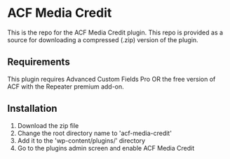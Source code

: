 ACF Media Credit
=========

This is the repo for the ACF Media Credit plugin. This repo is provided as a source for downloading a compressed (.zip) version of the plugin.

Requirements
------------
This plugin requires Advanced Custom Fields Pro OR the free version of ACF with the Repeater premium add-on.

Installation
------------
1. Download the zip file
2. Change the root directory name to 'acf-media-credit'
3. Add it to the 'wp-content/plugins/' directory
4. Go to the plugins admin screen and enable ACF Media Credit